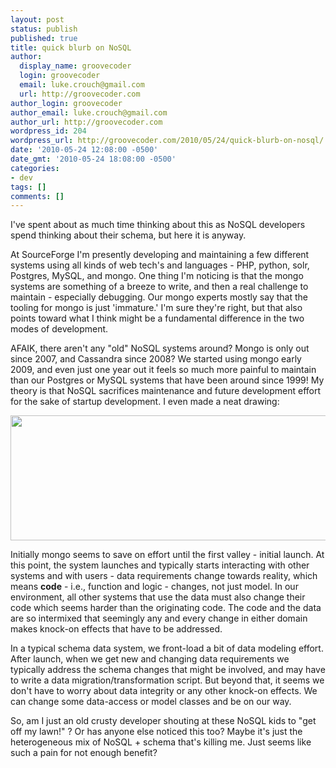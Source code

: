 ```yaml
---
layout: post
status: publish
published: true
title: quick blurb on NoSQL
author:
  display_name: groovecoder
  login: groovecoder
  email: luke.crouch@gmail.com
  url: http://groovecoder.com
author_login: groovecoder
author_email: luke.crouch@gmail.com
author_url: http://groovecoder.com
wordpress_id: 204
wordpress_url: http://groovecoder.com/2010/05/24/quick-blurb-on-nosql/
date: '2010-05-24 12:08:00 -0500'
date_gmt: '2010-05-24 18:08:00 -0500'
categories:
- dev
tags: []
comments: []
---
```

<p>I've spent about as much time thinking about this as NoSQL developers spend thinking about their schema, but here it is anyway.</p>
<p>At SourceForge I'm presently developing and maintaining a few different systems using all kinds of web tech's and languages - PHP, python, solr, Postgres, MySQL, and mongo. One thing I'm noticing is that the mongo systems are something of a breeze to write, and then a real challenge to maintain - especially debugging. Our mongo experts mostly say that the tooling for mongo is just 'immature.' I'm sure they're right, but that also points toward what I think might be a fundamental difference in the two modes of development.</p>
<p>AFAIK, there aren't any "old" NoSQL systems around? Mongo is only out since 2007, and Cassandra since 2008? We started using mongo early 2009, and even just one year out it feels so much more painful to maintain than our Postgres or MySQL systems that have been around since 1999! My theory is that NoSQL sacrifices maintenance and future development effort for the sake of startup development. I even made a neat drawing:</p>
<p><a onblur="try {parent.deselectBloggerImageGracefully();} catch(e) {}" href="http://1.bp.blogspot.com/_Fa_U5q7fBBY/S_rDEmp6JtI/AAAAAAAAAHA/HzWpTb8kA5U/s1600/schema_vs_nosql.png"><img style="display:block; margin:0px auto 10px; text-align:center;cursor:pointer; cursor:hand;width: 600px; height: 200px;" src="http://1.bp.blogspot.com/_Fa_U5q7fBBY/S_rDEmp6JtI/AAAAAAAAAHA/HzWpTb8kA5U/s400/schema_vs_nosql.png" border="0" alt=""id="BLOGGER_PHOTO_ID_5474902780885477074" /></a></p>
<p>Initially mongo seems to save on effort until the first valley - initial launch. At this point, the system launches and typically starts interacting with other systems and with users - data requirements change towards reality, which means <span style="font-weight:bold;">code</span> - i.e., function and logic - changes, not just model. In our environment, all other systems that use the data must also change their code which seems harder than the originating code. The code and the data are so intermixed that seemingly any and every change in either domain makes knock-on effects that have to be addressed.</p>
<p>In a typical schema data system, we front-load a bit of data modeling effort. After launch, when we get new and changing data requirements we typically address the schema changes that might be involved, and may have to write a data migration/transformation script. But beyond that, it seems we don't have to worry about data integrity or any other knock-on effects. We can change some data-access or model classes and be on our way.</p>
<p>So, am I just an old crusty developer shouting at these NoSQL kids to "get off my lawn!" ? Or has anyone else noticed this too? Maybe it's just the heterogeneous mix of NoSQL + schema that's killing me. Just seems like such a pain for not enough benefit?</p>

